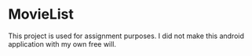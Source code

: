 # MovieList

This project is used for assignment purposes. I did not make this android application with my own free will.
